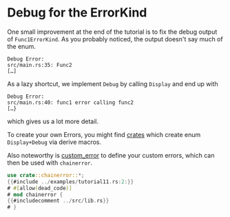 # Debug for the ErrorKind

One small improvement at the end of the tutorial is to fix the debug output of
`Func1ErrorKind`. As you probably noticed, the output doesn't say much of the enum.

~~~
Debug Error:
src/main.rs:35: Func2
[…]
~~~

As a lazy shortcut, we implement `Debug` by calling `Display` and end up with

~~~
Debug Error:
src/main.rs:40: func1 error calling func2
[…}
~~~

which gives us a lot more detail.

To create your own Errors, you might find [crates](https://crates.io) which create enum `Display+Debug` via derive macros.

Also noteworthy is [custom_error](https://crates.io/crates/custom_error) to define your custom errors,
which can then be used with `chainerror`.

~~~rust
use crate::chainerror::*;
{{#include ../examples/tutorial11.rs:2:}}
# #[allow(dead_code)]
# mod chainerror {
{{#includecomment ../src/lib.rs}}
# }
~~~
